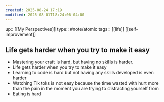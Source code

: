 ```yaml
---
created: 2025-08-24 17:19
modified: 2025-08-01T18:24:06-04:00
---
```

up:: [[My Perspectives]]
type:: #note/atomic
tags:: [[life]] [[self-improvement]]
## Life gets harder when you try to make it easy

* Mastering your craft is hard, but having no skills is harder.
* Life gets harder when you try to make it easy
* Learning to code is hard but not having any skills developed is even harder
* Watching Tik toks is not easy because the time wasted with hurt more than the pain in the moment you are trying to distracting yourself from
* Eating is hard
